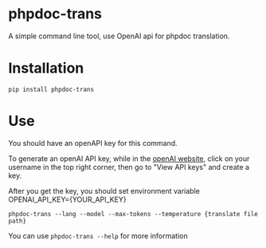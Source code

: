 # phpdoc-trans

A simple command line tool, use OpenAI api for phpdoc translation.


# Installation

`pip install phpdoc-trans`

# Use

You should have an openAPI key for this command.

To generate an openAI API key, while in the [openAI website](https://beta.openai.com), click on your username in the top right corner, then go to "View API keys" and create a key.

After you get the key, you should set environment variable OPENAI_API_KEY={YOUR_API_KEY}

```shell
phpdoc-trans --lang --model --max-tokens --temperature {translate file path}
```
You can use `phpdoc-trans --help` for more information